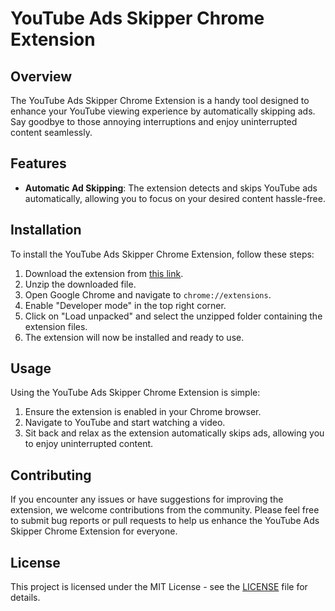 # YouTube Ads Skipper Chrome Extension

## Overview
The YouTube Ads Skipper Chrome Extension is a handy tool designed to enhance your YouTube viewing experience by automatically skipping ads. Say goodbye to those annoying interruptions and enjoy uninterrupted content seamlessly.

## Features
- **Automatic Ad Skipping**: The extension detects and skips YouTube ads automatically, allowing you to focus on your desired content hassle-free.

## Installation
To install the YouTube Ads Skipper Chrome Extension, follow these steps:

1. Download the extension from [this link](https://github.com/linhll/youtube-ads-skipper/raw/master/download/yt-ads-skipper.zip).
2. Unzip the downloaded file.
3. Open Google Chrome and navigate to `chrome://extensions`.
4. Enable "Developer mode" in the top right corner.
5. Click on "Load unpacked" and select the unzipped folder containing the extension files.
6. The extension will now be installed and ready to use.

## Usage
Using the YouTube Ads Skipper Chrome Extension is simple:

1. Ensure the extension is enabled in your Chrome browser.
2. Navigate to YouTube and start watching a video.
3. Sit back and relax as the extension automatically skips ads, allowing you to enjoy uninterrupted content.

## Contributing
If you encounter any issues or have suggestions for improving the extension, we welcome contributions from the community. Please feel free to submit bug reports or pull requests to help us enhance the YouTube Ads Skipper Chrome Extension for everyone.

## License
This project is licensed under the MIT License - see the [LICENSE](LICENSE) file for details.
